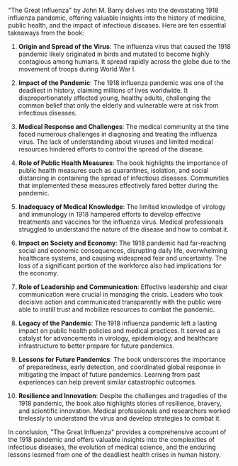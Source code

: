 "The Great Influenza" by John M. Barry delves into the devastating 1918 influenza pandemic, offering valuable insights into the history of medicine, public health, and the impact of infectious diseases. Here are ten essential takeaways from the book:

1. **Origin and Spread of the Virus**: The influenza virus that caused the 1918 pandemic likely originated in birds and mutated to become highly contagious among humans. It spread rapidly across the globe due to the movement of troops during World War I.

2. **Impact of the Pandemic**: The 1918 influenza pandemic was one of the deadliest in history, claiming millions of lives worldwide. It disproportionately affected young, healthy adults, challenging the common belief that only the elderly and vulnerable were at risk from infectious diseases.

3. **Medical Response and Challenges**: The medical community at the time faced numerous challenges in diagnosing and treating the influenza virus. The lack of understanding about viruses and limited medical resources hindered efforts to control the spread of the disease.

4. **Role of Public Health Measures**: The book highlights the importance of public health measures such as quarantines, isolation, and social distancing in containing the spread of infectious diseases. Communities that implemented these measures effectively fared better during the pandemic.

5. **Inadequacy of Medical Knowledge**: The limited knowledge of virology and immunology in 1918 hampered efforts to develop effective treatments and vaccines for the influenza virus. Medical professionals struggled to understand the nature of the disease and how to combat it.

6. **Impact on Society and Economy**: The 1918 pandemic had far-reaching social and economic consequences, disrupting daily life, overwhelming healthcare systems, and causing widespread fear and uncertainty. The loss of a significant portion of the workforce also had implications for the economy.

7. **Role of Leadership and Communication**: Effective leadership and clear communication were crucial in managing the crisis. Leaders who took decisive action and communicated transparently with the public were able to instill trust and mobilize resources to combat the pandemic.

8. **Legacy of the Pandemic**: The 1918 influenza pandemic left a lasting impact on public health policies and medical practices. It served as a catalyst for advancements in virology, epidemiology, and healthcare infrastructure to better prepare for future pandemics.

9. **Lessons for Future Pandemics**: The book underscores the importance of preparedness, early detection, and coordinated global response in mitigating the impact of future pandemics. Learning from past experiences can help prevent similar catastrophic outcomes.

10. **Resilience and Innovation**: Despite the challenges and tragedies of the 1918 pandemic, the book also highlights stories of resilience, bravery, and scientific innovation. Medical professionals and researchers worked tirelessly to understand the virus and develop strategies to combat it.

In conclusion, "The Great Influenza" provides a comprehensive account of the 1918 pandemic and offers valuable insights into the complexities of infectious diseases, the evolution of medical science, and the enduring lessons learned from one of the deadliest health crises in human history.